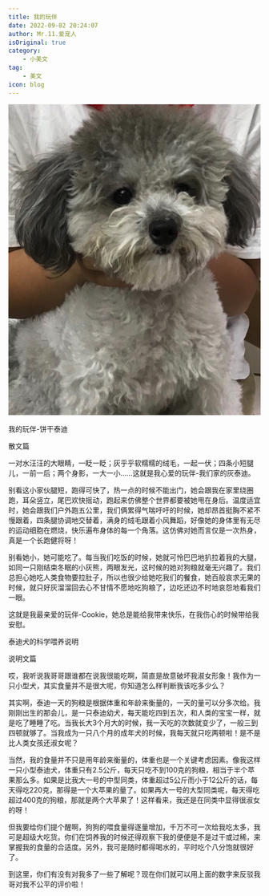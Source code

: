 ```yaml
---
title: 我的玩伴
date: 2022-09-02 20:24:07
author: Mr.11.爱宠人
isOriginal: true
category:
    - 小美文
tag:
    - 美文
icon: blog
---
```




![image-20220906210824886](./cookiemydog.assets/image-20220906210824886.png)



我的玩伴-饼干泰迪

散文篇



一对水汪汪的大眼睛，一眨一眨；灰乎乎软糯糯的绒毛，一起一伏；四条小短腿儿，一前一后；两个身影，一大一小……这就是我心爱的玩伴-我们家的灰泰迪。 

别看这小家伙腿短，跑得可快了，热一点的时候不能出门，她会跟我在家里绕圈跑，耳朵竖立，尾巴欢快摇动，跑起来仿佛整个世界都要被她甩在身后。温度适宜时，她会跟我们户外跑五公里，我们俩累得气喘吁吁的时候，她却昂首挺胸不紧不慢跟着，四条腿协调地交替着，满身的绒毛跟着小风舞蹈，好像她的身体里有无尽的运动细胞在燃烧，快乐遍布身体的每一个角落。这仿佛对她而言仅是一次热身，真是一个长跑健将呀！

别看她小，她可能吃了。每当我们吃饭的时候，她就可怜巴巴地扒拉着我的大腿，如同一只刚结束冬眠的小灰熊，两眼发光，这时候的她对狗粮就毫无兴趣了。我们总担心她吃人类食物要拉肚子，所以也很少给她吃我们的餐食，她百般哀求无果的时候，就只好灰溜溜回去心不甘情不愿地吃狗粮了，边吃还边不时地哀怨地看我们一眼。 

这就是我最亲爱的玩伴-Cookie，她总是能给我带来快乐，在我伤心的时候带给我安慰。



泰迪犬的科学喂养说明

说明文篇

哎，我听说我哥哥跟谁都在说我很能吃啊，简直是故意破坏我淑女形象！我作为一只小型犬，其实食量并不是很大呢，你知道怎么样判断我该吃多少么？

其实啊，泰迪一天的狗粮是根据体重和年龄来衡量的，一天的量可以分多次给。我刚刚出生的那会儿，是一只泰迪幼犬，每天能吃四到五次，和人类的宝宝一样，就是吃了睡睡了吃。当我长大3个月大的时候，我一天吃的次数就变少了，一般三到四顿就够了。当我成为一只八个月的成年犬的时候，我每天就只吃两顿啦！是不是比人类女孩还淑女呢？

当然，我的食量并不只是用年龄来衡量的，体重也是一个关键考虑因素。像我这样一只小型泰迪犬，体重只有2.5公斤，每天只吃不到100克的狗粮，相当于半个苹果那么多。如果是比我大一号的中型同类，体重超过5公斤而小于12公斤的话，每天得吃220克，那得是一个大苹果的量了。如果再大一号的大型同类呢，每天得吃超过400克的狗粮，那就是两个大苹果了！这样看来，我还是在同类中显得很淑女的呀！

但我要给你们提个醒啊，狗狗的喂食量得逐量增加，千万不可一次给我吃太多，我可是超级大吃货。你们在饲养我的时候还得观察下我的便便是不是过干或过稀，来掌握我的食量的合适度。另外，我可是随时都得喝水的，平时吃个八分饱就很好了。

到这里，你们有没有对我多了一些了解呢？现在你们就可以用上面的数字来反驳我哥对我不公平的评价啦！







